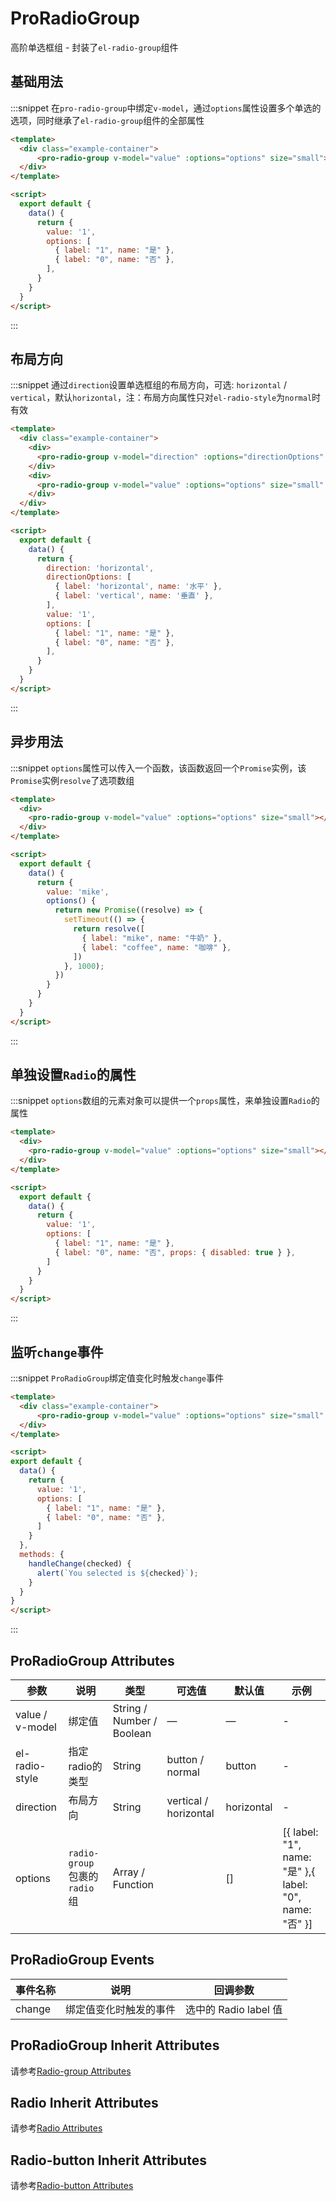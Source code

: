 # ProRadioGroup

高阶单选框组 - 封装了`el-radio-group`组件

## 基础用法

:::snippet 在`pro-radio-group`中绑定`v-model`，通过`options`属性设置多个单选的选项，同时继承了`el-radio-group`组件的全部属性

```html
<template>
  <div class="example-container">
      <pro-radio-group v-model="value" :options="options" size="small"></pro-radio-group>
  </div>
</template>

<script>
  export default {
    data() {
      return {
        value: '1',
        options: [
          { label: "1", name: "是" },
          { label: "0", name: "否" },
        ],
      }
    }
  }
</script>
```
:::

## 布局方向
:::snippet 通过`direction`设置单选框组的布局方向，可选: `horizontal` / `vertical`，默认`horizontal`，注：布局方向属性只对`el-radio-style`为`normal`时有效

```html
<template>
  <div class="example-container">
    <div>
      <pro-radio-group v-model="direction" :options="directionOptions" size="small"></pro-radio-group>
    </div>
    <div>
      <pro-radio-group v-model="value" :options="options" size="small" el-radio-style="normal" :direction="direction"></pro-radio-group>
    </div>
  </div>
</template>

<script>
  export default {
    data() {
      return {
        direction: 'horizontal',
        directionOptions: [
          { label: 'horizontal', name: '水平' },
          { label: 'vertical', name: '垂直' },
        ],
        value: '1',
        options: [
          { label: "1", name: "是" },
          { label: "0", name: "否" },
        ],
      }
    }
  }
</script>
```
:::

## 异步用法
:::snippet `options`属性可以传入一个函数，该函数返回一个`Promise`实例，该`Promise`实例`resolve`了选项数组

```html
<template>
  <div>
    <pro-radio-group v-model="value" :options="options" size="small"></pro-radio-group>
  </div>
</template>

<script>
  export default {
    data() {
      return {
        value: 'mike',
        options() {
          return new Promise((resolve) => {
            setTimeout(() => {
              return resolve([
                { label: "mike", name: "牛奶" },
                { label: "coffee", name: "咖啡" },
              ])    
            }, 1000);
          })
        }
      }
    }
  }
</script>
```
:::

## 单独设置`Radio`的属性
:::snippet `options`数组的元素对象可以提供一个`props`属性，来单独设置`Radio`的属性

```html
<template>
  <div>
    <pro-radio-group v-model="value" :options="options" size="small"></pro-radio-group>
  </div>
</template>

<script>
  export default {
    data() {
      return {
        value: '1',
        options: [
          { label: "1", name: "是" },
          { label: "0", name: "否", props: { disabled: true } },
        ]
      }
    }
  }
</script>
```
:::

## 监听`change`事件
:::snippet `ProRadioGroup`绑定值变化时触发`change`事件
```html
<template>
  <div class="example-container">
      <pro-radio-group v-model="value" :options="options" size="small" @change="handleChange"></pro-radio-group>
  </div>
</template>

<script>
export default {
  data() {
    return {
      value: '1',
      options: [
        { label: "1", name: "是" },
        { label: "0", name: "否" },
      ]
    }
  },
  methods: {
    handleChange(checked) {
      alert(`You selected is ${checked}`);
    }
  }
}
</script>
```
:::


## ProRadioGroup Attributes
| 参数 | 说明     | 类型   | 可选值 | 默认值 | 示例 |
| ---- | -------- | ------ | ------ | ------ | ----- |
| value / v-model | 绑定值 | String / Number / Boolean | —      | —      |- |
| el-radio-style | 指定radio的类型 | String | button / normal | button |- |
| direction | 布局方向 | String | vertical / horizontal | horizontal | -|
| options | `radio-group`包裹的`radio`组 | Array / Function |  | []| [{ label: "1", name: "是" },{ label: "0", name: "否" }] |

## ProRadioGroup Events
|事件名称	|说明	|回调参数 |
|---|---|---|
|change	|绑定值变化时触发的事件	|选中的 Radio label 值|

## ProRadioGroup Inherit Attributes
请参考[Radio-group Attributes](https://element.eleme.cn/#/zh-CN/component/radio#radio-group-attributes)

## Radio Inherit Attributes
请参考[Radio Attributes](https://element.eleme.cn/#/zh-CN/component/radio#radio-attributes)

## Radio-button Inherit Attributes
请参考[Radio-button Attributes](https://element.eleme.cn/#/zh-CN/component/radio#radio-button-attributes)